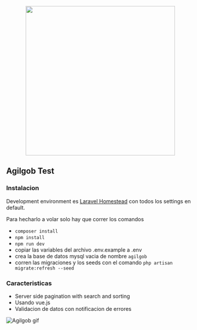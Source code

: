 <p align="center"><img src="https://res.cloudinary.com/dtfbvvkyp/image/upload/v1566331377/laravel-logolockup-cmyk-red.svg" width="400"></p>


## Agilgob Test

### Instalacion

Development environment es [Laravel Homestead](https://laravel.com/docs/7.x/homestead) con todos los settings en default.

Para hecharlo a volar solo hay que correr los comandos
- `composer install`
- `npm install`
- `npm run dev`  
-  copiar las variables del archivo .env.example a .env
- crea la base de datos mysql vacia de nombre `agilgob`
- corren las migraciones y los seeds con el comando `php artisan migrate:refresh --seed`

### Caracteristicas

- Server side pagination with search and sorting
- Usando vue.js
- Validacion de datos con notificacion de errores


![Agilgob gif](https://raw.githubusercontent.com/lem93/agilgob/master/agilgob.gif)
